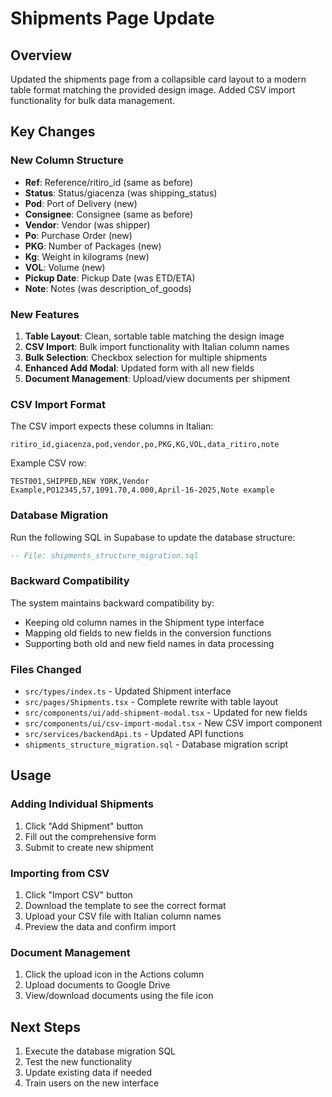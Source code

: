 # Shipments Page Update

## Overview
Updated the shipments page from a collapsible card layout to a modern table format matching the provided design image. Added CSV import functionality for bulk data management.

## Key Changes

### New Column Structure
- **Ref**: Reference/ritiro_id (same as before)
- **Status**: Status/giacenza (was shipping_status)
- **Pod**: Port of Delivery (new)
- **Consignee**: Consignee (same as before)
- **Vendor**: Vendor (was shipper)
- **Po**: Purchase Order (new)
- **PKG**: Number of Packages (new)
- **Kg**: Weight in kilograms (new)
- **VOL**: Volume (new)
- **Pickup Date**: Pickup Date (was ETD/ETA)
- **Note**: Notes (was description_of_goods)

### New Features
1. **Table Layout**: Clean, sortable table matching the design image
2. **CSV Import**: Bulk import functionality with Italian column names
3. **Bulk Selection**: Checkbox selection for multiple shipments
4. **Enhanced Add Modal**: Updated form with all new fields
5. **Document Management**: Upload/view documents per shipment

### CSV Import Format
The CSV import expects these columns in Italian:
```
ritiro_id,giacenza,pod,vendor,po,PKG,KG,VOL,data_ritiro,note
```

Example CSV row:
```
TEST001,SHIPPED,NEW YORK,Vendor Example,PO12345,57,1091.70,4.000,April-16-2025,Note example
```

### Database Migration
Run the following SQL in Supabase to update the database structure:

```sql
-- File: shipments_structure_migration.sql
```

### Backward Compatibility
The system maintains backward compatibility by:
- Keeping old column names in the Shipment type interface
- Mapping old fields to new fields in the conversion functions
- Supporting both old and new field names in data processing

### Files Changed
- `src/types/index.ts` - Updated Shipment interface
- `src/pages/Shipments.tsx` - Complete rewrite with table layout
- `src/components/ui/add-shipment-modal.tsx` - Updated for new fields
- `src/components/ui/csv-import-modal.tsx` - New CSV import component
- `src/services/backendApi.ts` - Updated API functions
- `shipments_structure_migration.sql` - Database migration script

## Usage

### Adding Individual Shipments
1. Click "Add Shipment" button
2. Fill out the comprehensive form
3. Submit to create new shipment

### Importing from CSV
1. Click "Import CSV" button
2. Download the template to see the correct format
3. Upload your CSV file with Italian column names
4. Preview the data and confirm import

### Document Management
1. Click the upload icon in the Actions column
2. Upload documents to Google Drive
3. View/download documents using the file icon

## Next Steps
1. Execute the database migration SQL
2. Test the new functionality
3. Update existing data if needed
4. Train users on the new interface
